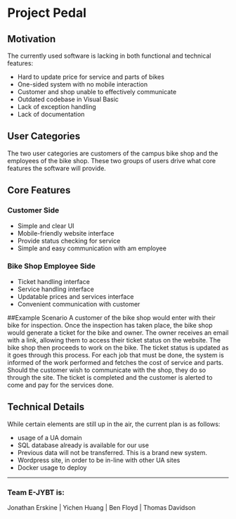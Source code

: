 # Project Pedal

## Motivation
The currently used software is lacking in both functional and technical features:
- Hard to update price for service and parts of bikes
- One-sided system with no mobile interaction
- Customer and shop unable to effectively communicate
- Outdated codebase in Visual Basic
- Lack of exception handling
- Lack of documentation

## User Categories
The two user categories are customers of the campus bike shop and the employees of the bike shop.
These two groups of users drive what core features the software will provide.

## Core Features

### Customer Side
- Simple and clear UI
- Mobile-friendly website interface
- Provide status checking for service
- Simple and easy communication with am employee

### Bike Shop Employee Side
- Ticket handling interface
- Service handling interface
- Updatable prices and services interface
- Convenient communication with customer

##Example Scenario
A customer of the bike shop would enter with their bike for inspection.
Once the inspection has taken place, the bike shop would generate a ticket for the bike and owner.
The owner receives an email with a link, allowing them to access their ticket status on the website.
The bike shop then proceeds to work on the bike. The ticket status is updated as it goes through this process.
For each job that must be done, the system is informed of the work performed and fetches the cost of service and parts.
Should the customer wish to communicate with the shop, they do so through the site.
The ticket is completed and the customer is alerted to come and pay for the services done.


## Technical Details
While certain elements are still up in the air, the current plan is as follows:
- usage of a UA domain
- SQL database already is available for our use
- Previous data will not be transferred. This is a brand new system.
- Wordpress site, in order to be in-line with other UA sites
- Docker usage to deploy
---

### Team E-JYBT is:
Jonathan Erskine | Yichen Huang | Ben Floyd | Thomas Davidson 
